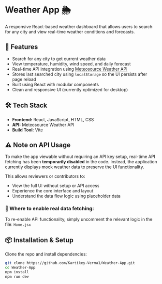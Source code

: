 # Weather App 🌦️

A responsive React-based weather dashboard that allows users to search for any city and view real-time weather conditions and forecasts.

## 🚀 Features

- Search for any city to get current weather data
- View temperature, humidity, wind speed, and daily forecast
- Real-time API integration using [Meteosource Weather API](https://www.meteosource.com/)
- Stores last searched city using `localStorage` so the UI persists after page reload
- Built using React with modular components
- Clean and responsive UI (currently optimized for desktop)

## 🛠️ Tech Stack

- **Frontend:** React, JavaScript, HTML, CSS
- **API:** Meteosource Weather API
- **Build Tool:** Vite

## ⚠️ Note on API Usage

To make the app viewable without requiring an API key setup, real-time API fetching has been **temporarily disabled** in the code. Instead, the application currently displays mock weather data to preserve the UI functionality.

This allows reviewers or contributors to:
- View the full UI without setup or API access
- Experience the core interface and layout
- Understand the data flow logic using placeholder data

### 📍 Where to enable real data fetching:
To re-enable API functionality, simply uncomment the relevant logic in the file: `Home.jsx`


## 📦 Installation & Setup

Clone the repo and install dependencies:

```bash
git clone https://github.com/Kartikey-Verma1/Weather-App.git
cd Weather-App
npm install
npm run dev
